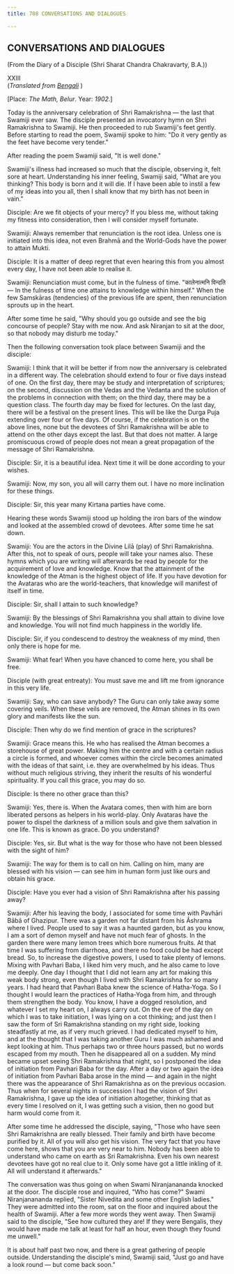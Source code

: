 ```yaml
---
title: 708 CONVERSATIONS AND DIALOGUES

---
```

  

## CONVERSATIONS AND DIALOGUES

(From the Diary of a Disciple (Shri Sharat Chandra Chakravarty, B.A.))

XXIII  
(*Translated from [Bengali](swami_shishya_40e7_23.pdf)* )

\[Place: *The Math, Belur*. Year: *1902*.\]

Today is the anniversary celebration of Shri Ramakrishna — the last that
Swamiji ever saw. The disciple presented an invocatory hymn on Shri
Ramakrishna to Swamiji. He then proceeded to rub Swamiji's feet gently.
Before starting to read the poem, Swamiji spoke to him: "Do it very
gently as the feet have become very tender."

After reading the poem Swamiji said, "It is well done."

Swamiji's illness had increased so much that the disciple, observing it,
felt sore at heart. Understanding his inner feeling, Swamiji said, "What
are you thinking? This body is born and it will die. If I have been able
to instil a few of my ideas into you all, then I shall know that my
birth has not been in vain."

Disciple: Are we fit objects of your mercy? If you bless me, without
taking my fitness into consideration, then I will consider myself
fortunate.

Swamiji: Always remember that renunciation is the root idea. Unless one
is initiated into this idea, not even Brahmā and the World-Gods have the
power to attain Mukti.

Disciple: It is a matter of deep regret that even hearing this from you
almost every day, I have not been able to realise it.

Swamiji: Renunciation must come, but in the fulness of time.
"कालेनात्मनि विन्दति — In the fulness of time one attains to knowledge
within himself." When the few Samskāras (tendencies) of the previous
life are spent, then renunciation sprouts up in the heart.

After some time he said, "Why should you go outside and see the big
concourse of people? Stay with me now. And ask Niranjan to sit at the
door, so that nobody may disturb me today."

Then the following conversation took place between Swamiji and the
disciple:

Swamiji: I think that it will be better if from now the anniversary is
celebrated in a different way. The celebration should extend to four or
five days instead of one. On the first day, there may be study and
interpretation of scriptures; on the second, discussion on the Vedas and
the Vedanta and the solution of the problems in connection with them; on
the third day, there may be a question class. The fourth day may be
fixed for lectures. On the last day, there will be a festival on the
present lines. This will be like the Durga Puja extending over four or
five days. Of course, if the celebration is on the above lines, none but
the devotees of Shri Ramakrishna will be able to attend on the other
days except the last. But that does not matter. A large promiscuous
crowd of people does not mean a great propagation of the message of Shri
Ramakrishna.

Disciple: Sir, it is a beautiful idea. Next time it will be done
according to your wishes.

Swamiji: Now, my son, you all will carry them out. I have no more
inclination for these things.

Disciple: Sir, this year many Kirtana parties have come.

Hearing these words Swamiji stood up holding the iron bars of the window
and looked at the assembled crowd of devotees. After some time he sat
down.

Swamiji: You are the actors in the Divine Lilā (play) of Shri
Ramakrishna. After this, not to speak of ours, people will take your
names also. These hymns which you are writing will afterwards be read by
people for the acquirement of love and knowledge. Know that the
attainment of the knowledge of the Atman is the highest object of life.
If you have devotion for the Avataras who are the world-teachers, that
knowledge will manifest of itself in time.

Disciple: Sir, shall I attain to such knowledge?

Swamiji: By the blessings of Shri Ramakrishna you shall attain to divine
love and knowledge. You will not find much happiness in the worldly
life.

Disciple: Sir, if you condescend to destroy the weakness of my mind,
then only there is hope for me.

Swamiji: What fear! When you have chanced to come here, you shall be
free.

Disciple (with great entreaty): You must save me and lift me from
ignorance in this very life.

Swamiji: Say, who can save anybody? The Guru can only take away some
covering veils. When these veils are removed, the Atman shines in Its
own glory and manifests like the sun.

Disciple: Then why do we find mention of grace in the scriptures?

Swamiji: Grace means this. He who has realised the Atman becomes a
storehouse of great power. Making him the centre and with a certain
radius a circle is formed, and whoever comes within the circle becomes
animated with the ideas of that saint, i.e. they are overwhelmed by his
ideas. Thus without much religious striving, they inherit the results of
his wonderful spirituality. If you call this grace, you may do so.

Disciple: Is there no other grace than this?

Swamiji: Yes, there is. When the Avatara comes, then with him are born
liberated persons as helpers in his world-play. Only Avataras have the
power to dispel the darkness of a million souls and give them salvation
in one life. This is known as grace. Do you understand?

Disciple: Yes, sir. But what is the way for those who have not been
blessed with the sight of him?

Swamiji: The way for them is to call on him. Calling on him, many are
blessed with his vision — can see him in human form just like ours and
obtain his grace.

Disciple: Have you ever had a vision of Shri Ramakrishna after his
passing away?

Swamiji: After his leaving the body, I associated for some time with
Pavhāri Bābā of Ghazipur. There was a garden not far distant from his
Âshrama where I lived. People used to say it was a haunted garden, but
as you know, I am a sort of demon myself and have not much fear of
ghosts. In the garden there were many lemon trees which bore numerous
fruits. At that time I was suffering from diarrhoea, and there no food
could be had except bread. So, to increase the digestive powers, I used
to take plenty of lemons. Mixing with Pavhari Baba, I liked him very
much, and he also came to love me deeply. One day I thought that I did
not learn any art for making this weak body strong, even though I lived
with Shri Ramakrishna for so many years. I had heard that Pavhari Baba
knew the science of Hatha-Yoga. So I thought I would learn the practices
of Hatha-Yoga from him, and through them strengthen the body. You know,
I have a dogged resolution, and whatever I set my heart on, I always
carry out. On the eve of the day on which I was to take initiation, I
was lying on a cot thinking; and just then I saw the form of Sri
Ramakrishna standing on my right side, looking steadfastly at me, as if
very much grieved. I had dedicated myself to him, and at the thought
that I was taking another Guru I was much ashamed and kept looking at
him. Thus perhaps two or three hours passed, but no words escaped from
my mouth. Then he disappeared all on a sudden. My mind became upset
seeing Shri Ramakrishna that night, so I postponed the idea of
initiation from Pavhari Baba for the day. After a day or two again the
idea of initiation from Pavhari Baba arose in the mind — and again in
the night there was the appearance of Shri Ramakrishna as on the
previous occasion. Thus when for several nights in succession I had the
vision of Shri Ramakrishna, I gave up the idea of initiation altogether,
thinking that as every time I resolved on it, I was getting such a
vision, then no good but harm would come from it.

After some time he addressed the disciple, saying, "Those who have seen
Shri Ramakrishna are really blessed. Their family and birth have become
purified by it. All of you will also get his vision. The very fact that
you have come here, shows that you are very near to him. Nobody has been
able to understand who came on earth as Sri Ramakrishna. Even his own
nearest devotees have got no real clue to it. Only some have got a
little inkling of it. All will understand it afterwards."

The conversation was thus going on when Swami Niranjanananda knocked at
the door. The disciple rose and inquired, "Who has come?" Swami
Niranjanananda replied, "Sister Nivedita and some other English ladies."
They were admitted into the room, sat on the floor and inquired about
the health of Swamiji. After a few more words they went away. Then
Swamiji said to the disciple, "See how cultured they are! If they were
Bengalis, they would have made me talk at least for half an hour, even
though they found me unwell."

It is about half past two now, and there is a great gathering of people
outside. Understanding the disciple's mind, Swamiji said, "Just go and
have a look round — but come back soon."